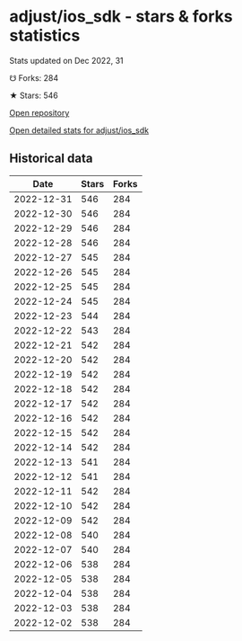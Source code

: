 # adjust/ios_sdk - stars & forks statistics

Stats updated on Dec 2022, 31

☋ Forks: 284

★ Stars: 546

[Open repository](https://github.com/adjust/ios_sdk)

[Open detailed stats for adjust/ios_sdk](https://reviewgithub.com/rep/adjust/ios_sdk)

## Historical data
| Date | Stars | Forks |
|------|-------|-------|
| 2022-12-31 | 546 | 284 | 
| 2022-12-30 | 546 | 284 | 
| 2022-12-29 | 546 | 284 | 
| 2022-12-28 | 546 | 284 | 
| 2022-12-27 | 545 | 284 | 
| 2022-12-26 | 545 | 284 | 
| 2022-12-25 | 545 | 284 | 
| 2022-12-24 | 545 | 284 | 
| 2022-12-23 | 544 | 284 | 
| 2022-12-22 | 543 | 284 | 
| 2022-12-21 | 542 | 284 | 
| 2022-12-20 | 542 | 284 | 
| 2022-12-19 | 542 | 284 | 
| 2022-12-18 | 542 | 284 | 
| 2022-12-17 | 542 | 284 | 
| 2022-12-16 | 542 | 284 | 
| 2022-12-15 | 542 | 284 | 
| 2022-12-14 | 542 | 284 | 
| 2022-12-13 | 541 | 284 | 
| 2022-12-12 | 541 | 284 | 
| 2022-12-11 | 542 | 284 | 
| 2022-12-10 | 542 | 284 | 
| 2022-12-09 | 542 | 284 | 
| 2022-12-08 | 540 | 284 | 
| 2022-12-07 | 540 | 284 | 
| 2022-12-06 | 538 | 284 | 
| 2022-12-05 | 538 | 284 | 
| 2022-12-04 | 538 | 284 | 
| 2022-12-03 | 538 | 284 | 
| 2022-12-02 | 538 | 284 | 

